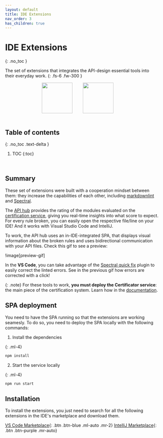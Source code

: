 ```yaml
---
layout: default
title: IDE Extensions
nav_order: 3
has_children: true
---
```


# IDE Extensions
{: .no_toc }

The set of extensions that integrates the API-design essential tools into their everyday work.
{: .fs-6 .fw-300 }

<div align="center">
    <img src="/ide-extensions/quick.svg" width="100px" style="margin-right: 30px">
    <img src="/ide-extensions/api-hub-logo.svg" width="100px" style="margin-right: 30px">
</div>

<br>

<!-- todo: update -->

## Table of contents
{: .no_toc .text-delta }

1. TOC
{:toc}

<br>

## Summary

These set of extensions were built with a cooperation mindset between them: they increase the capabilities of each other, including [markdownlint](https://marketplace.visualstudio.com/items?itemName=DavidAnson.vscode-markdownlint) and [Spectral](https://marketplace.visualstudio.com/items?itemName=stoplight.spectral).

The [API hub](#api-hub) provides the rating of the modules evaluated on the [certification service](link), giving you real-time insights into what score to expect. For every rule broken, you can easily open the respective file/line on your IDE! And it works with Visual Studio Code and IntelliJ.

To work, the API hub uses an in-IDE-integrated SPA, that displays visual information about the broken rules and uses bidirectional communication with your API files. Check this gif to see a preview:

!image[preview-gif]

In the **VS Code**, you can take advantage of the [Spectral quick fix](#spectral-quick-fix) plugin to easily correct the linted errors. See in the previous gif how errors are corrected with a click!

{: .note}
For these tools to work, **you must deploy the Certificator service**: the main piece of the certification system. Learn how in the [documentation](link).

## SPA deployment

You need to have the SPA running so that the extensions are working seamesly. To do so, you need to deploy the SPA locally with the following commands:

1. Install the dependencies

{: .ml-4}
```bash
npm install
```

2. Start the service locally

{: .ml-4}
```bash
npm run start
```

## Installation

To install the extensions, you just need to search for all the following extensions in the IDE's marketplace and download them.

[VS Code Marketplace](https://marketplace.visualstudio.com/VSCode){: .btn .btn-blue .ml-auto .mr-2}
[IntelliJ Marketplace](https://plugins.jetbrains.com/){: .btn .btn-purple .mr-auto}